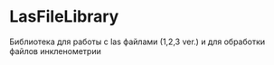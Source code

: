 # LasFileLibrary
Библиотека для работы с las файлами (1,2,3 ver.) и для обработки файлов инкленометрии
